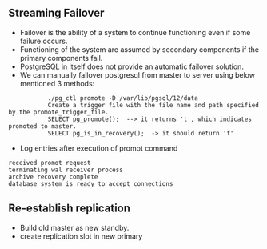 ## Streaming Failover

- Failover is the ability of a system to continue functioning even if some failure occurs.
- Functioning of the system are assumed by secondary components if the primary components fail.
- PostgreSQL in itself does not provide an automatic failover solution.
- We can manually failover postgresql from master to server using below mentioned 3 methods:
```
           ./pg_ctl promote -D /var/lib/pgsql/12/data
           Create a trigger file with the file name and path specified by the promote_trigger_file.
           SELECT pg_promote();  --> it returns 't', which indicates promoted to master.
           SELECT pg_is_in_recovery();  -> it should return 'f'
 ```
- Log entries after execution of promot command
```
received promot request
terminating wal receiver process
archive recovery complete
database system is ready to accept connections
```

## Re-establish replication
- Build old master as new standby.
- create replication slot in new primary
